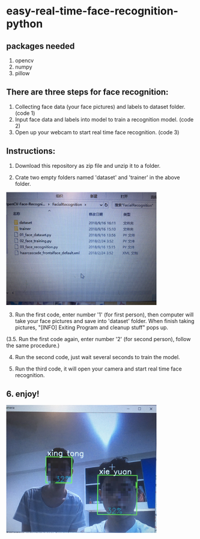 # easy-real-time-face-recognition-python

## packages needed
  1. opencv
  2. numpy
  3. pillow

## There are three steps for face recognition:
  1. Collecting face data (your face pictures) and labels to dataset folder. (code 1)
  2. Input face data and labels into model to train a recognition model. (code 2)
  3. Open up your webcam to start real time face recognition. (code 3)

## Instructions:
  1. Download this repository as zip file and unzip it to a folder.
  
  2. Crate two empty folders named 'dataset' and 'trainer' in the above folder.
  
  <img src="folder.png" width="400">
  
  3. Run the first code, enter number '1' (for first person), then computer will take your face pictures and save into 'dataset' folder.
  When finish taking pictures, "[INFO] Exiting Program and cleanup stuff" pops up.
  
  (3.5. Run the first code again, enter number '2' (for second person), follow the same procedure.) 

  4. Run the second code, just wait several seconds to train the model.
  
  5. Run the third code, it will open your camera and start real time face recognition.
  
  ## 6. enjoy!
  
  <img src="xie yuan and his friend.png" width="400">
